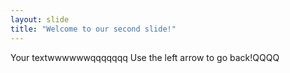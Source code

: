 ```yaml
---
layout: slide
title: "Welcome to our second slide!"
---
```

Your textwwwwwwqqqqqqq
Use the left arrow to go back!QQQQ
